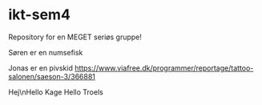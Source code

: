 ﻿# ikt-sem4

Repository for en MEGET seriøs gruppe!

Søren er en numsefisk

Jonas er en pivskid
https://www.viafree.dk/programmer/reportage/tattoo-salonen/saeson-3/366881

Hej\nHello
Kage
 Hello Troels

